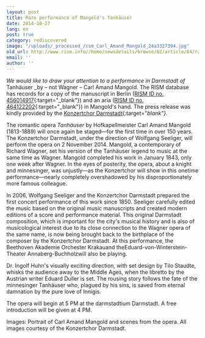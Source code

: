 ```yaml
---
layout: post
title: Rare performance of Mangold's Tanhäuser
date: 2014-10-27
lang: en
post: true
category: rediscovered
image: "/uploads/_processed_/csm_Carl_Amand_Mangold_24a3327394.jpg"
old_url: http://www.rism.info//home/newsdetails/browse/62/article/64/rare-performance-of-mangolds-tanhaeuser.html
email: ''
author: ''
---
```



_We would like to draw your attention to a performance in Darmstadt of_ Tanhäuser _by – not Wagner – Carl Amand Mangold. The RISM database has records for a copy of the manuscript in Berlin ([RISM ID no. 456014917](https://opac.rism.info/search?id=456014917){:target="_blank"}) and an aria ([RISM ID no. 464122202](https://opac.rism.info/search?id=464122202){:target="_blank"}) in Mangold's hand. The press release was kindly provided by the [Konzertchor Darmstadt](http://www.konzertchor-darmstadt.de/){:target="_blank"}._

The romantic opera _Tanhäuser_ by Hofkapellmeister Carl Amand Mangold (1813-1889) will once again be staged—for the first time in over 150 years. The Konzertchor Darmstadt, under the direction of Wolfgang Seeliger, will perform the opera on 2 November 2014. Mangold, a contemporary of Richard Wagner, set his version of the Tanhäuser legend to music at the same time as Wagner. Mangold completed his work in January 1843, only one week after Wagner. In the eyes of posterity, the opera, about a knight and minnesinger, was unjustly—as the Konzertchor will show in this onetime performance—nearly completely overshadowed by his disproportionately more famous colleague.

In 2006, Wolfgang Seeliger and the Konzertchor Darmstadt prepared the first concert performance of this work since 1850. Seeliger carefully edited the music based on the original music manuscripts and created modern editions of a score and performance material. This original Darmstadt composition, which is important for the city's musical history and is also of musicological interest due to its close connection to the Wagner opera of the same name, is now being brought back to the birthplace of the composer by the Konzertchor Darmstadt. At this performance, the Beethoven Akademie Orchester Krakauand theEduard-von-Winterstein-Theater Annaberg-Buchholzwill also be playing.



Dr. Ingolf Huhn's visually exciting direction, with set design by Tilo Staudte, whisks the audience away to the Middle Ages, when the libretto by the Austrian writer Eduard Duller is set. The rousing story follows the fate of the minnesinger Tanhäuser who, plagued by his sins, is saved from eternal damnation by the pure love of Innigis.



The opera will begin at 5 PM at the darmstadtium Darmstadt. A free introduction will be given at 4 PM.



Images: Portrait of Carl Amand Mangold and scenes from the opera. All images courtesy of the Konzertchor Darmstadt.

<script type="text/javascript">var switchTo5x=true;</script><script type="text/javascript" src="http://w.sharethis.com/button/buttons.js"></script><script type="text/javascript">stLight.options({publisher: "9b601438-1ce1-49d8-bfd7-9cff5df54c17", doNotHash: false, doNotCopy: false, hashAddressBar: false});</script>